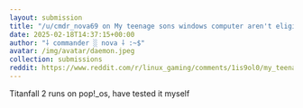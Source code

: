 ```yaml
---
layout: submission
title: "/u/cmdr_nova69 on My teenage sons windows computer aren't eligible to be updated to windows 11. He is a gamer, what type of Linux is the easiest to setup steam and start playing?"
date: 2025-02-18T14:37:15+00:00
author: "⸸ commander ░ nova ⸸ :~$"
avatar: /img/avatar/daemon.jpeg
collection: submissions
reddit: https://www.reddit.com/r/linux_gaming/comments/1is9ol0/my_teenage_sons_windows_computer_arent_eligible/mdfnoo7/
---
```


<p><div class="md">
<p>Titanfall 2 runs on pop!_os, have tested it myself</p> </div></p><p></p><p><!-- SC_ON --></p>
